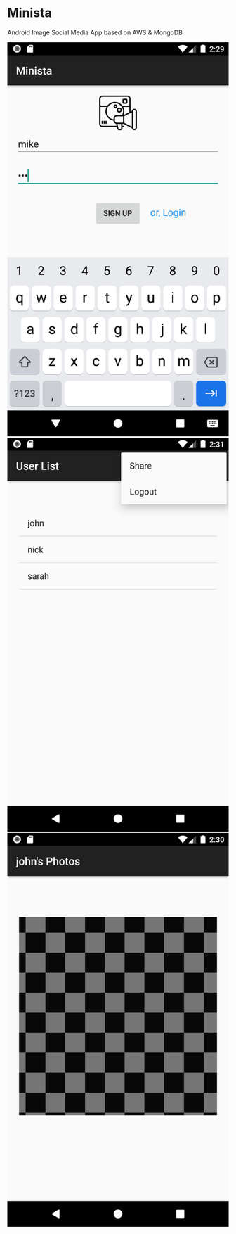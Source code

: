 # Minista
Android Image Social Media App based on AWS &amp; MongoDB

<img src = "https://github.com/carvendishjang/Minista/blob/master/main/res/drawable/Login.png">
<img src = "https://github.com/carvendishjang/Minista/blob/master/main/res/drawable/UserListAndMenu.png">
<img src = "https://github.com/carvendishjang/Minista/blob/master/main/res/drawable/Photos.png">
